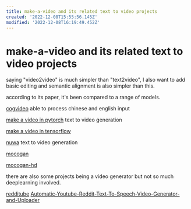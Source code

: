 ```yaml
---
title: make-a-video and its related text to video projects
created: '2022-12-08T15:55:56.145Z'
modified: '2022-12-08T16:19:49.452Z'
---
```


# make-a-video and its related text to video projects

saying "video2video" is much simpler than "text2video", I also want to add basic editing and semantic alignment is also simpler than this.

according to its paper, it's been compared to a range of models.

[cogvideo](https://github.com/THUDM/CogVideo) able to process chinese and english input

[make a video in pytorch](https://github.com/lucidrains/make-a-video-pytorch) text to video generation

[make a video in tensorflow](https://github.com/soran-ghaderi/make-a-video)

[nuwa](https://github.com/lucidrains/nuwa-pytorch) text to video generation

[mocogan](https://github.com/sergeytulyakov/mocogan)

[mocogan-hd](https://github.com/snap-research/MoCoGAN-HD#:~:text=/-,MoCoGAN%2DHD,-Public)

there are also some projects being a video generator but not so much deeplearning involved.

[redditube](https://github.com/charlypoirier/redditube)
[Automatic-Youtube-Reddit-Text-To-Speech-Video-Generator-and-Uploader](https://github.com/HA6Bots/Automatic-Youtube-Reddit-Text-To-Speech-Video-Generator-and-Uploade)
